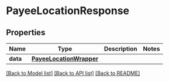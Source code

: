 # PayeeLocationResponse

## Properties
Name | Type | Description | Notes
------------ | ------------- | ------------- | -------------
**data** | [**PayeeLocationWrapper**](PayeeLocationWrapper.md) |  | 

[[Back to Model list]](../README.md#documentation-for-models) [[Back to API list]](../README.md#documentation-for-api-endpoints) [[Back to README]](../README.md)



